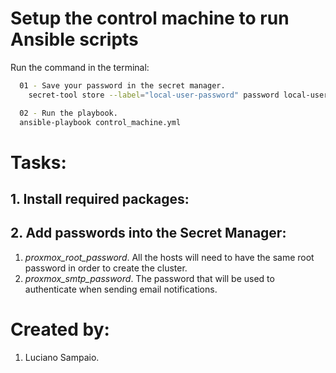 # Setup the control machine to run Ansible scripts

Run the command in the terminal:
```bash
  01 - Save your password in the secret manager.
    secret-tool store --label="local-user-password" password local-user-password

  02 - Run the playbook.
  ansible-playbook control_machine.yml
```

# Tasks:

## 1. Install required packages:  

## 2. Add passwords into the Secret Manager:
  1. *proxmox_root_password*. All the hosts will need to have the same root password in order to create the cluster.
  1. *proxmox_smtp_password*. The password that will be used to authenticate when sending email notifications.

# Created by: 

1. Luciano Sampaio.
